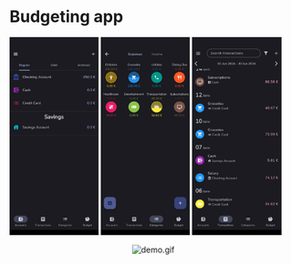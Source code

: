 # Budgeting app

<p float="left">
    <img src="res/accounts_page.png" width="31%" />
    <img src="res/categories_page.png" width="31%" />
    <img src="res/transactions_page.png" width="31%" />
</p>

<div align="center">
    <img src="res/demo.gif" alt="demo.gif"> 
</div>
